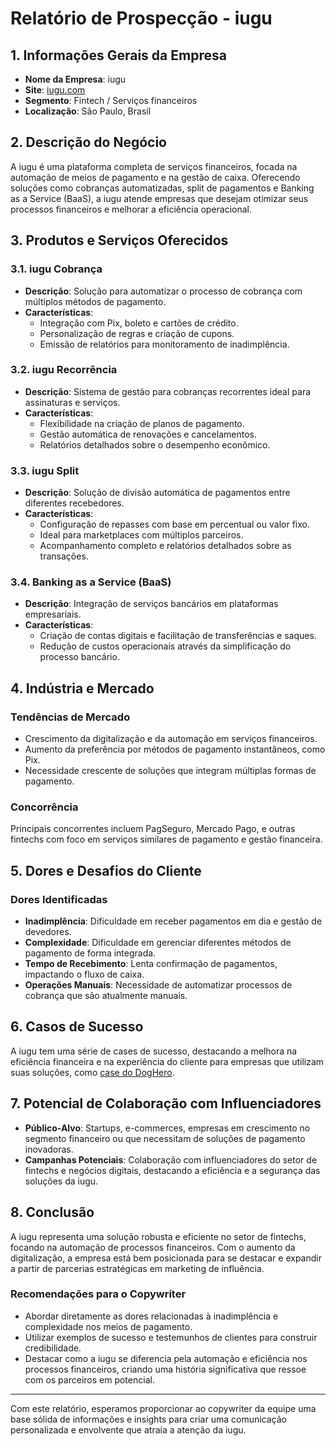 # Relatório de Prospecção - iugu

## 1. Informações Gerais da Empresa
- **Nome da Empresa**: iugu
- **Site**: [iugu.com](https://www.iugu.com)
- **Segmento**: Fintech / Serviços financeiros
- **Localização**: São Paulo, Brasil

## 2. Descrição do Negócio
A iugu é uma plataforma completa de serviços financeiros, focada na automação de meios de pagamento e na gestão de caixa. Oferecendo soluções como cobranças automatizadas, split de pagamentos e Banking as a Service (BaaS), a iugu atende empresas que desejam otimizar seus processos financeiros e melhorar a eficiência operacional.

## 3. Produtos e Serviços Oferecidos
### 3.1. **iugu Cobrança**
- **Descrição**: Solução para automatizar o processo de cobrança com múltiplos métodos de pagamento.
- **Características**:
  - Integração com Pix, boleto e cartões de crédito.
  - Personalização de regras e criação de cupons.
  - Emissão de relatórios para monitoramento de inadimplência.

### 3.2. **iugu Recorrência**
- **Descrição**: Sistema de gestão para cobranças recorrentes ideal para assinaturas e serviços.
- **Características**:
  - Flexibilidade na criação de planos de pagamento.
  - Gestão automática de renovações e cancelamentos.
  - Relatórios detalhados sobre o desempenho econômico.

### 3.3. **iugu Split**
- **Descrição**: Solução de divisão automática de pagamentos entre diferentes recebedores.
- **Características**:
  - Configuração de repasses com base em percentual ou valor fixo.
  - Ideal para marketplaces com múltiplos parceiros.
  - Acompanhamento completo e relatórios detalhados sobre as transações.

### 3.4. **Banking as a Service (BaaS)**
- **Descrição**: Integração de serviços bancários em plataformas empresariais.
- **Características**:
  - Criação de contas digitais e facilitação de transferências e saques.
  - Redução de custos operacionais através da simplificação do processo bancário.

## 4. Indústria e Mercado
### Tendências de Mercado
- Crescimento da digitalização e da automação em serviços financeiros.
- Aumento da preferência por métodos de pagamento instantâneos, como Pix.
- Necessidade crescente de soluções que integram múltiplas formas de pagamento.

### Concorrência
Principais concorrentes incluem PagSeguro, Mercado Pago, e outras fintechs com foco em serviços similares de pagamento e gestão financeira.

## 5. Dores e Desafios do Cliente
### Dores Identificadas
- **Inadimplência**: Dificuldade em receber pagamentos em dia e gestão de devedores.
- **Complexidade**: Dificuldade em gerenciar diferentes métodos de pagamento de forma integrada.
- **Tempo de Recebimento**: Lenta confirmação de pagamentos, impactando o fluxo de caixa.
- **Operações Manuais**: Necessidade de automatizar processos de cobrança que são atualmente manuais.

## 6. Casos de Sucesso
A iugu tem uma série de cases de sucesso, destacando a melhora na eficiência financeira e na experiência do cliente para empresas que utilizam suas soluções, como [case do DogHero](https://www.iugu.com/case-doghero/).

## 7. Potencial de Colaboração com Influenciadores
- **Público-Alvo**: Startups, e-commerces, empresas em crescimento no segmento financeiro ou que necessitam de soluções de pagamento inovadoras.
- **Campanhas Potenciais**: Colaboração com influenciadores do setor de fintechs e negócios digitais, destacando a eficiência e a segurança das soluções da iugu.

## 8. Conclusão
A iugu representa uma solução robusta e eficiente no setor de fintechs, focando na automação de processos financeiros. Com o aumento da digitalização, a empresa está bem posicionada para se destacar e expandir a partir de parcerias estratégicas em marketing de influência.

### Recomendações para o Copywriter
- Abordar diretamente as dores relacionadas à inadimplência e complexidade nos meios de pagamento.
- Utilizar exemplos de sucesso e testemunhos de clientes para construir credibilidade.
- Destacar como a iugu se diferencia pela automação e eficiência nos processos financeiros, criando uma história significativa que ressoe com os parceiros em potencial. 

--- 

Com este relatório, esperamos proporcionar ao copywriter da equipe uma base sólida de informações e insights para criar uma comunicação personalizada e envolvente que atraia a atenção da iugu.